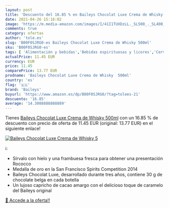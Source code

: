 ```yaml
---
layout: post
title: 'Descuento del 16.85 % en Baileys Chocolat Luxe Crema de Whisky  5'
date: 2021-04-26 15:16:02
image: 'https://m.media-amazon.com/images/I/41I1TUXDzLL._SL500_._SL400_.jpg'
comments: true
category: ofertas
author: 'tole.es'
slug: 'B00F0SJRG0-es Baileys Chocolat Luxe Crema de Whisky 500ml'
sku: 'B00F0SJRG0-es'
tags: [ 'Alimentación y bebidas','Bebidas espirituosas y licores','Cervezas, vinos y licores','Licores','Whisky','baileys','whisky', ]
actualPrice: 11.45 EUR
currency: EUR
price: 11.45
comparePrice: 13.77 EUR
prodname: 'Baileys Chocolat Luxe Crema de Whisky  500ml'
country: 'es'
flag: '🇪🇸'
brand: 'Baileys'
buyurl: 'https://www.amazon.es/dp/B00F0SJRG0/?tag=tolees-21'
descuento: '16.85'
average: '14.3088888888889'
---
```


Tienes [Baileys Chocolat Luxe Crema de Whisky  500ml](https://www.amazon.es/dp/B00F0SJRG0/?tag=tolees-21) con un 16.85 % de descuento con precio de oferta de 11.45 EUR (original: 13.77 EUR) en el siguiente enlace!

[![Baileys Chocolat Luxe Crema de Whisky  5](https://m.media-amazon.com/images/I/41I1TUXDzLL._SL500_._SL400_.jpg)](https://www.amazon.es/dp/B00F0SJRG0/?tag=tolees-21)

ℹ️:

- Sírvalo con hielo y una frambuesa fresca para obtener una presentación Rococco
- Medalla de oro en la San Francisco Spirits Competition 2014
- Baileys Chocolat Luxe, desarrollado durante tres años, contiene 30 g de chocolate belga en cada botella
- Un lujoso capricho de cacao amargo con el delicioso toque de caramelo del Baileys original

[🛒 Accede a la oferta!!](https://www.amazon.es/dp/B00F0SJRG0/?tag=tolees-21)
